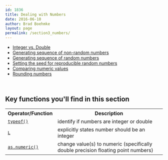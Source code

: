 ```yaml
---
id: 1836
title: Dealing with Numbers
date: 2016-06-10
author: Brad Boehmke
layout: page
permalink: /section3_numbers/
---
```


* [Integer vs. Double](http://uc-r.github.io/integer_double)
* [Generating sequence of non-random numbers](http://uc-r.github.io/generating_sequence_numbers)
* [Generating sequence of random numbers](http://uc-r.github.io/generating_random_numbers)
* [Setting the seed for reproducible random numbers](http://uc-r.github.io/setting_seed)
* [Comparing numeric values](http://uc-r.github.io/comparing_numeric_values)
* [Rounding numbers](http://uc-r.github.io/rounding/)

<br>

## Key functions you'll find in this section

<table class="w3-table-all" style="width:100%">
<tr>
	<th>Operator/Function</th>
	<th>Description</th>
</tr>
<tr>
	<td><a href="http://uc-r.github.io/integer_double/#type"><code>typeof()</code></a></td>
	<td>identify if numbers are integer or double</td>
</tr>
<tr>
	<td><a href="http://uc-r.github.io/integer_double/#integer"><code>L</code></a></td>
	<td>explicitly states number should be an integer</td>
</tr>
<tr>
	<td><a href="http://uc-r.github.io/integer_double/#convert"><code>as.numeric()</code></a></td>
	<td>change value(s) to numeric (specifically double precision floating point numbers)</td>
</tr>
</table>
